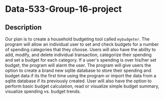 # Data-533-Group-16-project
## Description
Our plan is to create a household budgeting tool called `mybudgeter`. 
The program will allow an individual user to set and check budgets for a number of spending categories that they choose.
Users will also have the ability to add, modify, and delete individual transaction, categorize their spending and set a budget for each category. 
If a user's spending is over his/her set budget, the program will alarm the user.
The program will give users the option to create a brand new sqlite database to store their spending and budget data if its the first time using the program or import the data from a sqlite database if its previously created.
User will also have the option to perform basic budget calculation, read or visualize simple budget summary, visualize spending vs. budget trends.
